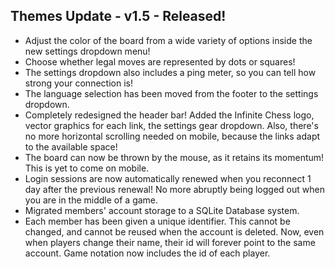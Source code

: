 ## Themes Update - v1.5 - Released! 

- Adjust the color of the board from a wide variety of options inside the new settings dropdown menu!
- Choose whether legal moves are represented by dots or squares!
- The settings dropdown also includes a ping meter, so you can tell how strong your connection is!
- The language selection has been moved from the footer to the settings dropdown.
- Completely redesigned the header bar! Added the Infinite Chess logo, vector graphics for each link, the settings gear dropdown. Also, there's no more horizontal scrolling needed on mobile, because the links adapt to the available space!
- The board can now be thrown by the mouse, as it retains its momentum! This is yet to come on mobile.
- Login sessions are now automatically renewed when you reconnect 1 day after the previous renewal! No more abruptly being logged out when you are in the middle of a game.
- Migrated members' account storage to a SQLite Database system.
- Each member has been given a unique identifier. This cannot be changed, and cannot be reused when the account is deleted. Now, even when players change their name, their id will forever point to the same account. Game notation now includes the id of each player.

<!-- - It's possible now for variants to feature different moves for each piece. This opens up the opportunity for a "5 Dimensional" variant, and a hexagonal chess variant. -->